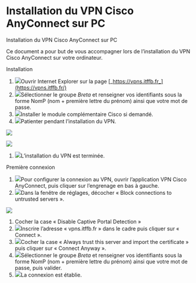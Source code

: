 # Installation du VPN Cisco AnyConnect sur PC

Installation du VPN Cisco AnyConnect sur PC

Ce document a pour but de vous accompagner lors de l’installation du VPN Cisco AnyConnect sur votre ordinateur.

Installation

1. ![](.gitbook/assets/0.jpeg)Ouvrir Internet Explorer sur la page [_https://vpns.itffb.fr_](https://vpns.itffb.fr/)
2. ![](.gitbook/assets/1.jpeg)Sélectionner le groupe _Breta_ et renseigner vos identifiants sous la forme NomP \(nom + première lettre du prénom\) ainsi que votre mot de passe.
3. ![](.gitbook/assets/2.jpeg)Installer le module complémentaire Cisco si demandé.
4. ![](.gitbook/assets/3.jpeg)Patienter pendant l’installation du VPN.

![](.gitbook/assets/4.jpeg)

![](.gitbook/assets/5.jpeg)

1. ![](.gitbook/assets/6.jpeg)L’installation du VPN est terminée.

Première connexion

1. ![](.gitbook/assets/7.png)Pour configurer la connexion au VPN, ouvrir l’application VPN Cisco AnyConnect, puis cliquer sur l’engrenage en bas à gauche.
2. ![](.gitbook/assets/8.png)Dans la fenêtre de réglages, décocher « Block connections to untrusted servers ».

![](.gitbook/assets/9.png)

1. Cocher la case « Disable Captive Portal Detection »
2. ![](.gitbook/assets/10.png)Inscrire l’adresse « vpns.itffb.fr » dans le cadre puis cliquer sur « Connect ».
3. ![](.gitbook/assets/11.png)Cocher la case « Always trust this server and import the certificate » puis cliquer sur « Connect Anyway ».
4. ![](.gitbook/assets/12.png)Sélectionner le groupe _Breta_ et renseigner vos identifiants sous la forme NomP \(nom + première lettre du prénom\) ainsi que votre mot de passe, puis valider.
5. ![](.gitbook/assets/13.jpeg)La connexion est établie.

